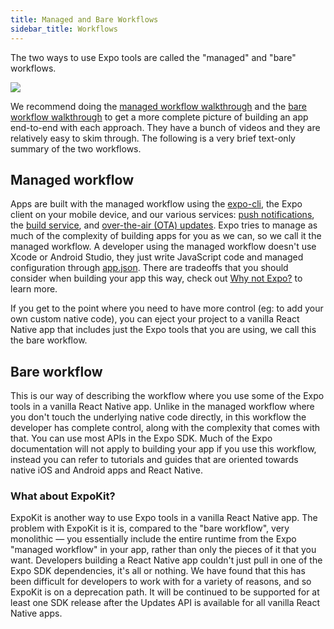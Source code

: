 ```yaml
---
title: Managed and Bare Workflows
sidebar_title: Workflows
---
```


The two ways to use Expo tools are called the "managed" and "bare" workflows.

<img src="/static/images/project-lifecycle-workflows.png" className="wide-image" />

We recommend doing the [managed workflow walkthrough](../../workflow/exploring-managed-workflow/) and the [bare workflow walkthrough](../../bare/exploring-bare-workflow/) to get a more complete picture of building an app end-to-end with each approach. They have a bunch of videos and they are relatively easy to skim through. The following is a very brief text-only summary of the two workflows.

## Managed workflow

Apps are built with the managed workflow using the [expo-cli](../../workflow/expo-cli/), the Expo client on your mobile device, and our various services: [push notifications](../../guides/push-notifications/), the [build service](../../distribution/building-standalone-apps/), and [over-the-air (OTA) updates](../../guides/configuring-ota-updates/). Expo tries to manage as much of the complexity of building apps for you as we can, so we call it the managed workflow. A developer using the managed workflow doesn't use Xcode or Android Studio, they just write JavaScript code and managed configuration through [app.json](../../workflow/configuration/). There are tradeoffs that you should consider when building your app this way, check out [Why not Expo?](../../introduction/why-not-expo/) to learn more.

If you get to the point where you need to have more control (eg: to add your own custom native code), you can eject your project to a vanilla React Native app that includes just the Expo tools that you are using, we call this the bare workflow.

## Bare workflow

This is our way of describing the workflow where you use some of the Expo tools in a vanilla React Native app. Unlike in the managed workflow where you don't touch the underlying native code directly, in this workflow the developer has complete control, along with the complexity that comes with that. You can use most APIs in the Expo SDK. Much of the Expo documentation will not apply to building your app if you use this workflow, instead you can refer to tutorials and guides that are oriented towards native iOS and Android apps and React Native.

### What about ExpoKit?

ExpoKit is another way to use Expo tools in a vanilla React Native app. The problem with ExpoKit is it is, compared to the "bare workflow", very monolithic &mdash; you essentially include the entire runtime from the Expo "managed workflow" in your app, rather than only the pieces of it that you want. Developers building a React Native app couldn't just pull in one of the Expo SDK dependencies, it's all or nothing. We have found that this has been difficult for developers to work with for a variety of reasons, and so ExpoKit is on a deprecation path. It will be continued to be supported for at least one SDK release after the Updates API is available for all vanilla React Native apps.
